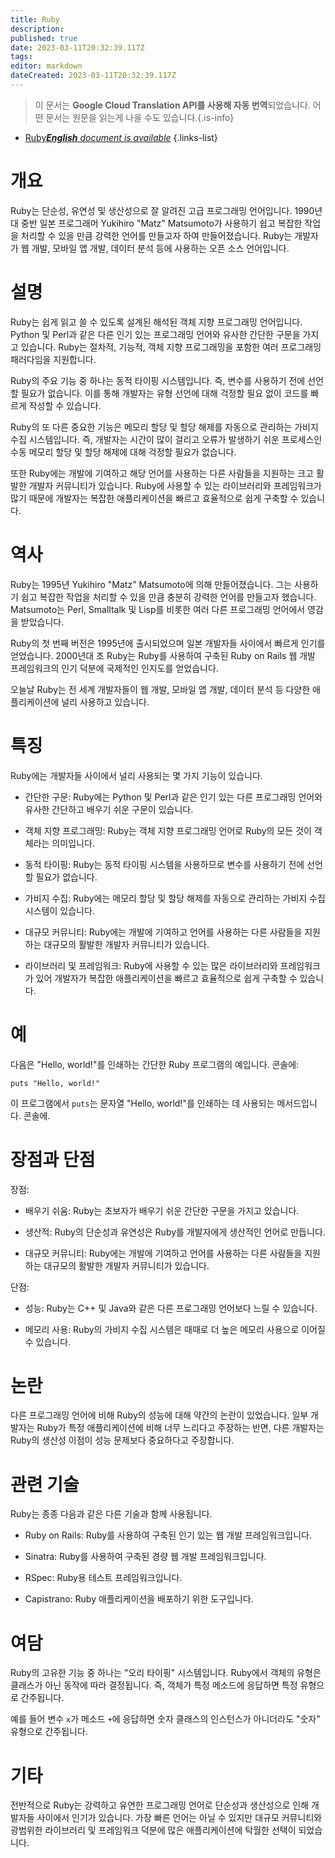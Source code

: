 ```yaml
---
title: Ruby
description: 
published: true
date: 2023-03-11T20:32:39.117Z
tags: 
editor: markdown
dateCreated: 2023-03-11T20:32:39.117Z
---
```


> 이 문서는 **Google Cloud Translation API를 사용해 자동 번역**되었습니다.
어떤 문서는 원문을 읽는게 나을 수도 있습니다.{.is-info}



- [Ruby***English** document is available*](/en/Knowledge-base/Dictionary/ruby)
{.links-list}



# 개요

Ruby는 단순성, 유연성 및 생산성으로 잘 알려진 고급 프로그래밍 언어입니다. 1990년대 중반 일본 프로그래머 Yukihiro "Matz" Matsumoto가 사용하기 쉽고 복잡한 작업을 처리할 수 있을 만큼 강력한 언어를 만들고자 하여 만들어졌습니다. Ruby는 개발자가 웹 개발, 모바일 앱 개발, 데이터 분석 등에 사용하는 오픈 소스 언어입니다.

# 설명

Ruby는 쉽게 읽고 쓸 수 있도록 설계된 해석된 객체 지향 프로그래밍 언어입니다. Python 및 Perl과 같은 다른 인기 있는 프로그래밍 언어와 유사한 간단한 구문을 가지고 있습니다. Ruby는 절차적, 기능적, 객체 지향 프로그래밍을 포함한 여러 프로그래밍 패러다임을 지원합니다.

Ruby의 주요 기능 중 하나는 동적 타이핑 시스템입니다. 즉, 변수를 사용하기 전에 선언할 필요가 없습니다. 이를 통해 개발자는 유형 선언에 대해 걱정할 필요 없이 코드를 빠르게 작성할 수 있습니다.

Ruby의 또 다른 중요한 기능은 메모리 할당 및 할당 해제를 자동으로 관리하는 가비지 수집 시스템입니다. 즉, 개발자는 시간이 많이 걸리고 오류가 발생하기 쉬운 프로세스인 수동 메모리 할당 및 할당 해제에 대해 걱정할 필요가 없습니다.

또한 Ruby에는 개발에 기여하고 해당 언어를 사용하는 다른 사람들을 지원하는 크고 활발한 개발자 커뮤니티가 있습니다. Ruby에 사용할 수 있는 라이브러리와 프레임워크가 많기 때문에 개발자는 복잡한 애플리케이션을 빠르고 효율적으로 쉽게 구축할 수 있습니다.

# 역사

Ruby는 1995년 Yukihiro "Matz" Matsumoto에 의해 만들어졌습니다. 그는 사용하기 쉽고 복잡한 작업을 처리할 수 있을 만큼 충분히 강력한 언어를 만들고자 했습니다. Matsumoto는 Perl, Smalltalk 및 Lisp를 비롯한 여러 다른 프로그래밍 언어에서 영감을 받았습니다.

Ruby의 첫 번째 버전은 1995년에 출시되었으며 일본 개발자들 사이에서 빠르게 인기를 얻었습니다. 2000년대 초 Ruby는 Ruby를 사용하여 구축된 Ruby on Rails 웹 개발 프레임워크의 인기 덕분에 국제적인 인지도를 얻었습니다.

오늘날 Ruby는 전 세계 개발자들이 웹 개발, 모바일 앱 개발, 데이터 분석 등 다양한 애플리케이션에 널리 사용하고 있습니다.

# 특징

Ruby에는 개발자들 사이에서 널리 사용되는 몇 가지 기능이 있습니다.

- 간단한 구문: Ruby에는 Python 및 Perl과 같은 인기 있는 다른 프로그래밍 언어와 유사한 간단하고 배우기 쉬운 구문이 있습니다.

- 객체 지향 프로그래밍: Ruby는 객체 지향 프로그래밍 언어로 Ruby의 모든 것이 객체라는 의미입니다.

- 동적 타이핑: Ruby는 동적 타이핑 시스템을 사용하므로 변수를 사용하기 전에 선언할 필요가 없습니다.

- 가비지 수집: Ruby에는 메모리 할당 및 할당 해제를 자동으로 관리하는 가비지 수집 시스템이 있습니다.

- 대규모 커뮤니티: Ruby에는 개발에 기여하고 언어를 사용하는 다른 사람들을 지원하는 대규모의 활발한 개발자 커뮤니티가 있습니다.

- 라이브러리 및 프레임워크: Ruby에 사용할 수 있는 많은 라이브러리와 프레임워크가 있어 개발자가 복잡한 애플리케이션을 빠르고 효율적으로 쉽게 구축할 수 있습니다.

# 예

다음은 "Hello, world!"를 인쇄하는 간단한 Ruby 프로그램의 예입니다. 콘솔에:

```
puts "Hello, world!"
```

이 프로그램에서 `puts`는 문자열 "Hello, world!"를 인쇄하는 데 사용되는 메서드입니다. 콘솔에.

# 장점과 단점

장점:

- 배우기 쉬움: Ruby는 초보자가 배우기 쉬운 간단한 구문을 가지고 있습니다.

- 생산적: Ruby의 단순성과 유연성은 Ruby를 개발자에게 생산적인 언어로 만듭니다.

- 대규모 커뮤니티: Ruby에는 개발에 기여하고 언어를 사용하는 다른 사람들을 지원하는 대규모의 활발한 개발자 커뮤니티가 있습니다.

단점:

- 성능: Ruby는 C++ 및 Java와 같은 다른 프로그래밍 언어보다 느릴 수 있습니다.

- 메모리 사용: Ruby의 가비지 수집 시스템은 때때로 더 높은 메모리 사용으로 이어질 수 있습니다.

# 논란

다른 프로그래밍 언어에 비해 Ruby의 성능에 대해 약간의 논란이 있었습니다. 일부 개발자는 Ruby가 특정 애플리케이션에 비해 너무 느리다고 주장하는 반면, 다른 개발자는 Ruby의 생산성 이점이 성능 문제보다 중요하다고 주장합니다.

# 관련 기술

Ruby는 종종 다음과 같은 다른 기술과 함께 사용됩니다.

- Ruby on Rails: Ruby를 사용하여 구축된 인기 있는 웹 개발 프레임워크입니다.

- Sinatra: Ruby를 사용하여 구축된 경량 웹 개발 프레임워크입니다.

- RSpec: Ruby용 테스트 프레임워크입니다.

- Capistrano: Ruby 애플리케이션을 배포하기 위한 도구입니다.

# 여담

Ruby의 고유한 기능 중 하나는 "오리 타이핑" 시스템입니다. Ruby에서 객체의 유형은 클래스가 아닌 동작에 따라 결정됩니다. 즉, 객체가 특정 메소드에 응답하면 특정 유형으로 간주됩니다.

예를 들어 변수 `x`가 메소드 `+`에 응답하면 숫자 클래스의 인스턴스가 아니더라도 "숫자" 유형으로 간주됩니다.

# 기타

전반적으로 Ruby는 강력하고 유연한 프로그래밍 언어로 단순성과 생산성으로 인해 개발자들 사이에서 인기가 있습니다. 가장 빠른 언어는 아닐 수 있지만 대규모 커뮤니티와 광범위한 라이브러리 및 프레임워크 덕분에 많은 애플리케이션에 탁월한 선택이 되었습니다.